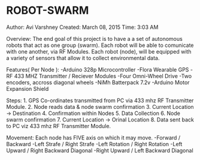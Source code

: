 # ROBOT-SWARM
Author: Avi Varshney
Created: March 08, 2015
Time: 3:03 AM

Overview:
	The end goal of this project is to have a a set of autonomous robots that act as one group (swarm).  Each robot will be able
  to comunicate with one another, via RF Modules.  Each robot (node), will be equipped with a variety of sensors that allow it
  to collect environmental data.  
  
Features( Per Node ):
  -Arduino 328p Microcontroller
  -Flora Wearable GPS
  -RF 433 MHZ Transmitter / Reciever Modules
  -Four Omni-Wheel Drive
  -Two encoders, accross diagonal wheels
  -NiMh Batterpack 7.2v
  -Arduino Motor Expansion Shield
  
Steps:
	1. GPS Co-ordinates transmitted from PC via 433 mhz RF Transmitter Module.
	2. Node reads data & node swarm confirmation
	3. Current Location -> Destination
	4. Confirmation within Nodes
	5. Data Collection
	6. Node swarm confirmation
	7. Current Location -> Orinal Location
	8. Data sent back to PC viz 433 mhz RF Transmitter Module.
	
Movement:
 Each node has FIVE axis on which it may move.
 -Forward / Backward
 -Left Strafe / Right Strafe
 -Left Rotation / Right Rotation
 -Left Upward / Right Backward Diagonal
 -Right Upward / Left Backward Diagonal
	
